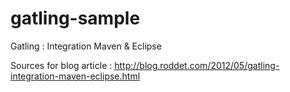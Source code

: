 gatling-sample
==============

Gatling : Integration Maven &amp; Eclipse

Sources for blog article : http://blog.roddet.com/2012/05/gatling-integration-maven-eclipse.html